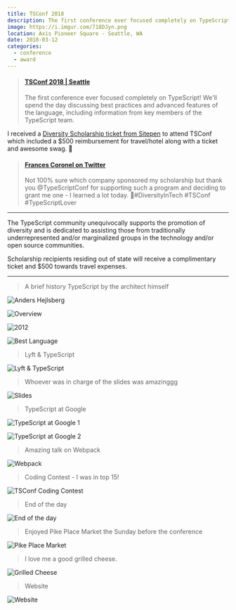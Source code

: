 ```yaml
---
title: TSConf 2018
description: The first conference ever focused completely on TypeScript!
image: https://i.imgur.com/718DJyn.png
location: Axis Pioneer Square - Seattle, WA
date: 2018-03-12
categories:
  - conference
  - award
---
```


<blockquote class="embedly-card" data-card-controls="0"><h4><a href="https://tsconf.io/">TSConf 2018 | Seattle</a></h4><p>The first conference ever focused completely on TypeScript! We'll spend the day discussing best practices and advanced features of the language, including information from key members of the TypeScript team.</p></blockquote>
<script async src="//cdn.embedly.com/widgets/platform.js" charset="UTF-8"></script>

I received a [Diversity Scholarship ticket from Sitepen](https://twitter.com/sitepen/status/965935679971655680) to attend TSConf which included a $500 reimbursement for travel/hotel along with a ticket and awesome swag. 🎉

<blockquote class="embedly-card" data-card-controls="0"><h4><a href="https://twitter.com/fvcproductions/status/973367566868537349">Frances Coronel on Twitter</a></h4><p>Not 100% sure which company sponsored my scholarship but thank you @TypeScriptConf for supporting such a program and deciding to grant me one - I learned a lot today. 💛#DiversityInTech #TSConf #TypeScriptLover</p></blockquote>
<script async src="//cdn.embedly.com/widgets/platform.js" charset="UTF-8"></script>

---

The TypeScript community unequivocally supports the promotion of diversity and is dedicated to assisting those from traditionally underrepresented and/or marginalized groups in the technology and/or open source communities.

Scholarship recipients residing out of state will receive a complimentary ticket and $500 towards travel expenses.

---

> A brief history TypeScript by the architect himself

![Anders Hejlsberg](https://i.imgur.com/cmmghgS.jpg)

![Overview](https://i.imgur.com/SSfLtwN.jpg)

![2012](https://i.imgur.com/sHGq2N7.jpg)

![Best Language](https://i.imgur.com/vKfZ8GY.jpg)

> Lyft & TypeScript

![Lyft & TypeScript](https://i.imgur.com/Adg1UtN.jpg)

> Whoever was in charge of the slides was amazinggg

![Slides](https://i.imgur.com/gTRGVwU.jpg)

> TypeScript at Google

![TypeScript at Google 1](https://i.imgur.com/0CpbFAv.jpg)

![TypeScript at Google 2](https://i.imgur.com/BhGVF6f.jpg)

> Amazing talk on Webpack

![Webpack](https://i.imgur.com/F4U2tzf.jpg)

> Coding Contest - I was in top 15!

![TSConf Coding Contest](https://i.imgur.com/svFHFaW.png)

> End of the day

![End of the day](https://i.imgur.com/FFVHJuB.jpg)

> Enjoyed Pike Place Market the Sunday before the conference

![Pike Place Market](https://i.imgur.com/XOHvIEi.jpg)

> I love me a good grilled cheese.

![Grilled Cheese](https://i.imgur.com/czAkjcZ.jpg)

> Website

![Website](https://i.imgur.com/6LxSGnG.png0)
